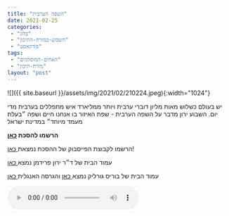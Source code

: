 ```yaml
---
title: "השפה הערבית"
date: 2021-02-25
categories: 
 - "בלוג"
 - "השבוע-במזרח-התיכון"
 - "פודקאסט"
tags: 
 - "האחים-המוסלמים"
 - "מזרח-תיכון"
layout: "post"
---
```


![]({{ site.baseurl }}/assets/img/2021/02/210224.jpeg){:width="1024"}

יש בעולם כשלוש מאות מליון דוברי ערבית ויותר ממליארד איש מתפללים בערבית מדי יום. השבוע ירון מדבר על השפה הערבית - שפת האיזור בו אנחנו חיים ושפה ״בעלת מעמד מיוחד״ במדינת ישראל

**הרשמו להסכת [כאן](https://anchor.fm/hashavua)**

הרשמו לקבוצת הפייסבוק של ההסכת נמצאת[ כאן](https://www.facebook.com/%D7%94%D7%A9%D7%91%D7%95%D7%A2-%D7%91%D7%9E%D7%96%D7%A8%D7%97-%D7%94%D7%AA%D7%99%D7%9B%D7%95%D7%9F-106108581379570)!

עמוד הבית של ד״ר ירון פרידמן נמצא[ כאן](https://sites.google.com/site/learnspokenarabic)

עמוד הבית של בוריס גורליק נמצא[ כאן](http://he.gorelik.net/about) והגרסה האנגלית[ כאן](http://gorelik.net/about/)

<audio controls src="https://d3ctxlq1ktw2nl.cloudfront.net/staging/2021-1-25/158860508-44100-2-833f1a9c4b58d.m4a" class=" wp-block-audio"></audio>
